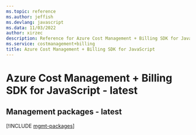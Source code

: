 ```yaml
---
ms.topic: reference
ms.author: jeffish
ms.devlang: javascript
ms.data: 11/03/2022
author: xirzec
description: Reference for Azure Cost Management + Billing SDK for JavaScript
ms.service: costmanagement+billing
title: Azure Cost Management + Billing SDK for JavaScript
---
```

# Azure Cost Management + Billing SDK for JavaScript - latest

## Management packages - latest
[!INCLUDE [mgmt-packages](cost-management-+-billing-mgmt-index.md)]